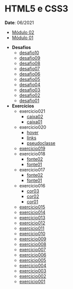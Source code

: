 <h1>HTML5 e CSS3</h1>
<p><strong>Date</strong>: 06/2021</p>
<ul>
  <li><a href="https://www.youtube.com/playlist?list=PLHz_AreHm4dlUpEXkY1AyVLQGcpSgVF8s" target="_blank">Módulo 02</a></li>
  <li><a href="https://www.youtube.com/playlist?list=PLHz_AreHm4dkZ9-atkcmcBaMZdmLHft8n" target="_blank">Módulo 01</a></li>
</ul>
<ul>
  <li><strong>Desafios</strong>    
    <ul>
      <li><a href="https://khalilagazal.github.io/playground/curso-em-video/html-css/desafios/d010/" target="_blank">desafio10</a></li>
      <li><a href="https://khalilagazal.github.io/playground/curso-em-video/html-css/desafios/d009/" target="_blank">desafio09</a></li>
      <li><a href="https://khalilagazal.github.io/playground/curso-em-video/html-css/desafios/d008/" target="_blank">desafio08</a></li>
      <li><a href="https://khalilagazal.github.io/playground/curso-em-video/html-css/desafios/d007/" target="_blank">desafio07</a></li>
      <li><a href="https://khalilagazal.github.io/playground/curso-em-video/html-css/desafios/d006/" target="_blank">desafio06</a></li>
      <li><a href="https://khalilagazal.github.io/playground/curso-em-video/html-css/desafios/d005/" target="_blank">desafio05</a></li>
      <li><a href="https://khalilagazal.github.io/playground/curso-em-video/html-css/desafios/d004/" target="_blank">desafio04</a></li>
      <li><a href="https://khalilagazal.github.io/playground/curso-em-video/html-css/desafios/d003/" target="_blank">desafio03</a></li>
      <li><a href="https://khalilagazal.github.io/playground/curso-em-video/html-css/desafios/d002/" target="_blank">desafio02</a></li>
      <li><a href="https://khalilagazal.github.io/playground/curso-em-video/html-css/desafios/d001/" target="_blank">desafio01</a></li>
    </ul>
  </li>
  <li><strong>Exercícios</strong>
    <ul>
      <li>exercicio021
        <ul>
          <li><a href="https://khalilagazal.github.io/playground/curso-em-video/html-css/exercicios/ex021/caixa02.html" target="_blank">caixa02</a></li>
          <li><a href="https://khalilagazal.github.io/playground/curso-em-video/html-css/exercicios/ex021/caixa01.html" target="_blank">caixa01</a></li>
        </ul>
      </li>
      <li>exercicio020
        <ul>
          <li><a href="https://khalilagazal.github.io/playground/curso-em-video/html-css/exercicios/ex020/hover.html" target="_blank">hover</a></li>
          <li><a href="https://khalilagazal.github.io/playground/curso-em-video/html-css/exercicios/ex020/links.html" target="_blank">links</a></li>
          <li><a href="https://khalilagazal.github.io/playground/curso-em-video/html-css/exercicios/ex020/pseudoclasse.html" target="_blank">pseudoclasse</a></li>
        </ul>
      </li>
      <li><a href="https://khalilagazal.github.io/playground/curso-em-video/html-css/exercicios/ex019/" target="_blank">exercicio019</a></li>
      <li>exercicio018
        <ul>
          <li><a href="https://khalilagazal.github.io/playground/curso-em-video/html-css/exercicios/ex018/fonte02.html" target="_blank">fonte02</a></li>
          <li><a href="https://khalilagazal.github.io/playground/curso-em-video/html-css/exercicios/ex018/fonte01.html" target="_blank">fonte01</a></li>
        </ul>
      </li>
      <li>exercicio017
        <ul>
          <li><a href="https://khalilagazal.github.io/playground/curso-em-video/html-css/exercicios/ex017/fonte02.html" target="_blank">fonte02</a></li>
          <li><a href="https://khalilagazal.github.io/playground/curso-em-video/html-css/exercicios/ex017/fonte01.html" target="_blank">fonte01</a></li>
        </ul>
      </li>
      <li>exercicio016
        <ul>
          <li><a href="https://khalilagazal.github.io/playground/curso-em-video/html-css/exercicios/ex016/cor03.html" target="_blank">cor03</a></li>
          <li><a href="https://khalilagazal.github.io/playground/curso-em-video/html-css/exercicios/ex016/cor02.html" target="_blank">cor02</a></li>
          <li><a href="https://khalilagazal.github.io/playground/curso-em-video/html-css/exercicios/ex016/cor01.html" target="_blank">cor01</a></li>
        </ul>
      </li>
      <li><a href="https://khalilagazal.github.io/playground/curso-em-video/html-css/exercicios/ex015/" target="_blank">exercicio015</a></li>
      <li><a href="https://khalilagazal.github.io/playground/curso-em-video/html-css/exercicios/ex014/" target="_blank">exercicio014</a></li>
      <li><a href="https://khalilagazal.github.io/playground/curso-em-video/html-css/exercicios/ex013/" target="_blank">exercicio013</a></li>
      <li><a href="https://khalilagazal.github.io/playground/curso-em-video/html-css/exercicios/ex012/" target="_blank">exercicio012</a></li>
      <li><a href="https://khalilagazal.github.io/playground/curso-em-video/html-css/exercicios/ex011/" target="_blank">exercicio011</a></li>
      <li><a href="https://khalilagazal.github.io/playground/curso-em-video/html-css/exercicios/ex010/" target="_blank">exercicio010</a></li>
      <li><a href="https://khalilagazal.github.io/playground/curso-em-video/html-css/exercicios/ex009/" target="_blank">exercicio009</a></li>
      <li><a href="https://khalilagazal.github.io/playground/curso-em-video/html-css/exercicios/ex008/" target="_blank">exercicio008</a></li>
      <li><a href="https://khalilagazal.github.io/playground/curso-em-video/html-css/exercicios/ex007/" target="_blank">exercicio007</a></li>
      <li><a href="https://khalilagazal.github.io/playground/curso-em-video/html-css/exercicios/ex006/" target="_blank">exercicio006</a></li>
      <li><a href="https://khalilagazal.github.io/playground/curso-em-video/html-css/exercicios/ex005/" target="_blank">exercicio005</a></li>
      <li><a href="https://khalilagazal.github.io/playground/curso-em-video/html-css/exercicios/ex004/" target="_blank">exercicio004</a></li>
      <li><a href="https://khalilagazal.github.io/playground/curso-em-video/html-css/exercicios/ex003/" target="_blank">exercicio003</a></li>
      <li><a href="https://khalilagazal.github.io/playground/curso-em-video/html-css/exercicios/ex002/" target="_blank">exercicio002</a></li>
      <li><a href="https://khalilagazal.github.io/playground/curso-em-video/html-css/exercicios/ex001/" target="_blank">exercicio001</a></li>
    </ul>
  </li>
</ul>
